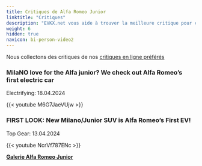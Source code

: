 ```yaml
---
title: Critiques de Alfa Romeo Junior
linktitle: "Critiques"
description: "EVKX.net vous aide à trouver la meilleure critique pour ce modèle."
weight: 6
hidden: true
navicon: bi-person-video2
---
```

Nous collectons des critiques de nos [critiques en ligne préférés](../../../../../guides/evreviewers/)

<div class="container text-center shadow p-2 pe-4 mb-5 bg-body-tertiary rounded border">
<h3>MilaNO love for the Alfa junior? We check out Alfa Romeo’s first electric car</h3>
<p>Electrifying: 18.04.2024</p>

{{< youtube M6G7JaeVUjw >}}

</div>
<div class="container text-center shadow p-2 pe-4 mb-5 bg-body-tertiary rounded border">
<h3>FIRST LOOK: New Milano/Junior SUV is Alfa Romeo’s First EV!</h3>
<p>Top Gear: 13.04.2024</p>

{{< youtube NcrVf787ENc >}}

</div>
<div class="mt-3 mb-3">
<a href="../gallery/" class="text-decoration-none text-black">
<strong><i class="bi-arrow-left"></i>Galerie  </strong>
</a>
<a href="../" class="text-decoration-none text-black float-end">
<strong>Alfa Romeo Junior <i class="bi-arrow-right"></i></strong>
</a>
</div>
